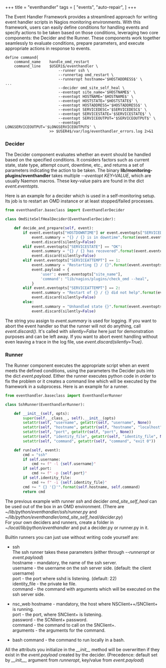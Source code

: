 +++
title = "eventhandler"
tags = [
  "events",
  "auto-repair",
]
+++

The Event Handler Framework provides a streamlined approach for writing event handler scripts in Nagios monitoring environments. With this framework, users can easily define conditions for handling events and specify actions to be taken based on those conditions, leveraging two core components: the Decider and the Runner. These components work together seamlessly to evaluate conditions, prepare parameters, and execute appropriate actions in response to events.

```
define command{
    command_name    handle_omd_restart
    command_line    $USER1$/eventhandler \
                        --runner ssh \
                        --runnertag omd_restart \
                        --runneropt hostname='$HOSTADDRESS$' \
...
                        --decider omd_site_self_heal \
                        --eventopt site_name='$HOSTNAME$' \
                        --eventopt HOSTNAME='$HOSTNAME$' \
                        --eventopt HOSTSTATE='$HOSTSTATE$' \
                        --eventopt HOSTADDRESS='$HOSTADDRESS$' \
                        --eventopt SERVICEDESC='$SERVICEDESC$' \
                        --eventopt SERVICESTATE='$SERVICESTATE$' \
                        --eventopt SERVICEOUTPUT='$SERVICEOUTPUT$' \
                        --eventopt LONGSERVICEOUTPUT='$LONGSERVICEOUTPUT$' \
                    >> $USER4$/var/log/eventhandler_errors.log 2>&1

```
### Decider
The Decider component evaluates whether an event should be handled based on the specified conditions. It considers factors such as current state, state type, attempt count, downtime, etc., and returns a set of parameters indicating the action to be taken.
The binary **lib/monitoring-plugins/eventhandler** takes multiple *\-\-eventopt KEY=VALUE*, which are usually Naemon macros. These key-value pairs are found in the dict *event.eventopts*.

Here is an example for a decider which is used in a self-monitoring setup. Its job is to restart an OMD instance or at least stopped/failed processes.

```python
from eventhandler.baseclass import EventhandlerDecider

class OmdSiteSelfHealDecider(EventhandlerDecider):

    def decide_and_prepare(self, event):
        if event.eventopts["HOSTDOWNTIME"] or event.eventopts["SERVICEDOWNTIME"]:
            event.summary = "{} / {} is in downtime".format(event.eventopts["SERVICEDESC"], event.eventopts["HOSTNAME"])
            event.discard(silently=False)
        elif event.eventopts["SERVICESTATE"] == "OK":
            event.summary = "{} / {} has recovered".format(event.eventopts["SERVICEDESC"], event.eventopts["HOSTNAME"])
            event.discard(silently=False)
        elif event.eventopts["SERVICEATTEMPT"] == 1:
            event.summary = "Restarting {} / {}".format(event.eventopts["SERVICEDESC"], event.eventopts["HOSTNAME"])
            event.payload = {
                'user': event.eventopts["site_name"],
                'command': "lib/nagios/plugins/check_omd --heal",
            }
        elif event.eventopts["SERVICEATTEMPT"] == 2:
            event.summary = "Restart of {} / {} did not help".format(event.eventopts["SERVICEDESC"], event.eventopts["HOSTNAME"])
            event.discard(silently=False)
        else:
            event.summary = "Unhandled state {}".format(event.eventopts)
            event.discard(silently=False)
```

The string you assign to *event.summary* is used for logging. If you want to abort the event handler so that the runner will not do anything, call *event.discard()*. It's called with *silently=False* here just for demonstration purposes and can be left away. If you want to abort event handling without even leaving a trace in the log file, use *event.discard(silently=True)*.

### Runner
The Runner component executes the appropriate script when an event meets the defined conditions, using the parameters the Decider puts into the dict *event.payload*. Either the runner executes python code in order to fix the problem or it creates a command line which will be executed by the framework in a subprocess.
Here is an example for a runner. 
```python
from eventhandler.baseclass import EventhandlerRunner

class SshRunner(EventhandlerRunner):

    def __init__(self, opts):
        super(self.__class__, self).__init__(opts)
        setattr(self, "username", getattr(self, "username", None))
        setattr(self, "hostname", getattr(self, "hostname", "localhost"))
        setattr(self, "port", getattr(self, "port", None))
        setattr(self, "identity_file", getattr(self, "identity_file", None))
        setattr(self, "command", getattr(self, "command", "exit 0"))

    def run(self, event):
        cmd = "ssh"
        if self.username:
            cmd += f" -l {self.username}"
        if self.port:
            cmd += f" -p {self.port}"
        if self.identity_file:
            cmd += f" -i {self.identity_file}"
        cmd += " {} '{}'".format(self.hostname, self.command)
        return cmd

```

The previous example with runner *ssh* and decider *omd_site_self_heal* can be used out of the box in an OMD environment. (There are *~/lib/python/eventhandler/ssh/runner.py* and *~/lib/python/eventhandler/omd_site_self_heal/decider.py*)  
For your own deciders and runners, create a folder in *~/local/lib/python/eventhandler* and put a decider.py or runner.py in it.


Builtin runners you can just use without writing code yourself are:
* ssh  
  The ssh runner takes these parameters (either through *--runneropt* or *event.payload*)  
  hostname - mandatory, the name of the ssh server.  
  username - the username on the ssh server side. (default: the client username)  
  port - the port where sshd is listening. (default: 22)  
  identity_file - the private ke file.  
  command - the command with arguments which will be executed on the ssh server side.
  
* nsc_web
  hostname - mandatory, the host where NSClient++/SNClient+ is running.  
  port - the port, where SNClient+ is listening.  
  password - the SCNlient+ password.  
  command - the command to call on the SNClient+.  
  arguments - the arguments for the command.

* bash
  command - the command to run locally in a bash.

All the attributs you initialize in the *\_\_init__* method will be overwritten if they exist in the *event.payload* created by the decider. (Precedence: default set by *\_\_init__*, argument from *runneropt*, key/value from *event.payload*)




